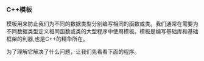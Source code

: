 ### C++模板

模板用来防止我们为不同的数据类型分别编写相同的函数或类。我们通常在需要为不同数据类型定义相同函数或类的大型程序中使用模板。模板是编写基础库和基础框架的利器,也是C++的精华所在。

为了理解它解决了什么问题，让我们先看看下面的程序。